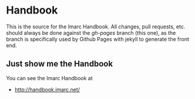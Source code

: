 Handbook
========

This is the source for the Imarc Handbook. All changes, pull requests, etc.
should always be done against the *gh-pages* branch (this one), as the branch
is specifically used by Github Pages with jekyll to generate the front end.

Just show me the Handbook
-------------------------

You can see the Imarc Handbook at

+ http://handbook.imarc.net/
